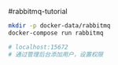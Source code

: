 #rabbitmq-tutorial

```bash
mkdir -p docker-data/rabbitmq
docker-compose run rabbitmq

# localhost:15672
# 通过管理后台添加用户，设置权限
```